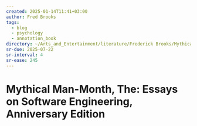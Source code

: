 ```yaml
---
created: 2025-01-14T11:41+03:00
author: Fred Brooks
tags:
  - blog
  - psychology
  - annotation_book
directory: ~/Arts_and_Entertainment/literature/Frederick Brooks/Mythical Man-Month, The_ Essays on Software Engineering, Anniversary Edition (1830)/
sr-due: 2025-07-22
sr-interval: 4
sr-ease: 245
---
```


# Mythical Man-Month, The: Essays on Software Engineering, Anniversary Edition

